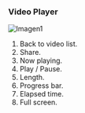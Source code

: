 ### Video Player

![Imagen1](http://static.energysistem.com/images/manuals/39594/53738c4393dc5.jpg)

1. Back to video list.
2. Share.
3. Now playing.
4. Play / Pause.
5. Length.
6. Progress bar.
7. Elapsed time.
8. Full screen.

